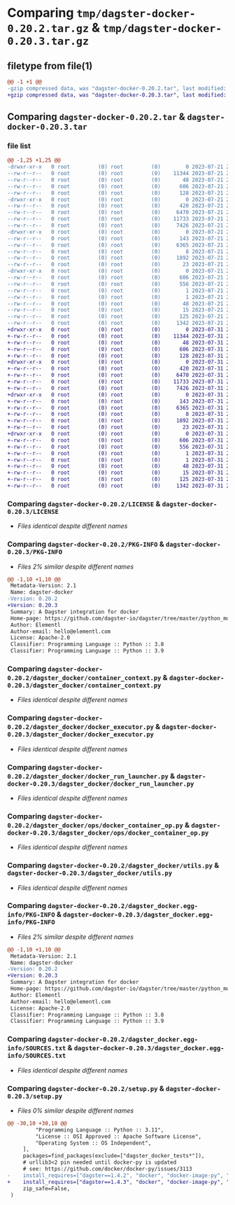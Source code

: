 # Comparing `tmp/dagster-docker-0.20.2.tar.gz` & `tmp/dagster-docker-0.20.3.tar.gz`

## filetype from file(1)

```diff
@@ -1 +1 @@
-gzip compressed data, was "dagster-docker-0.20.2.tar", last modified: Fri Jul 21 22:35:41 2023, max compression
+gzip compressed data, was "dagster-docker-0.20.3.tar", last modified: Mon Jul 31 23:06:13 2023, max compression
```

## Comparing `dagster-docker-0.20.2.tar` & `dagster-docker-0.20.3.tar`

### file list

```diff
@@ -1,25 +1,25 @@
-drwxr-xr-x   0 root         (0) root         (0)        0 2023-07-21 22:35:41.201742 dagster-docker-0.20.2/
--rw-r--r--   0 root         (0) root         (0)    11344 2023-07-21 22:28:10.000000 dagster-docker-0.20.2/LICENSE
--rw-r--r--   0 root         (0) root         (0)       48 2023-07-21 22:28:10.000000 dagster-docker-0.20.2/MANIFEST.in
--rw-r--r--   0 root         (0) root         (0)      606 2023-07-21 22:35:41.201742 dagster-docker-0.20.2/PKG-INFO
--rw-r--r--   0 root         (0) root         (0)      128 2023-07-21 22:28:10.000000 dagster-docker-0.20.2/README.md
-drwxr-xr-x   0 root         (0) root         (0)        0 2023-07-21 22:35:41.197742 dagster-docker-0.20.2/dagster_docker/
--rw-r--r--   0 root         (0) root         (0)      420 2023-07-21 22:28:10.000000 dagster-docker-0.20.2/dagster_docker/__init__.py
--rw-r--r--   0 root         (0) root         (0)     6470 2023-07-21 22:28:10.000000 dagster-docker-0.20.2/dagster_docker/container_context.py
--rw-r--r--   0 root         (0) root         (0)    11733 2023-07-21 22:28:10.000000 dagster-docker-0.20.2/dagster_docker/docker_executor.py
--rw-r--r--   0 root         (0) root         (0)     7426 2023-07-21 22:28:10.000000 dagster-docker-0.20.2/dagster_docker/docker_run_launcher.py
-drwxr-xr-x   0 root         (0) root         (0)        0 2023-07-21 22:35:41.201742 dagster-docker-0.20.2/dagster_docker/ops/
--rw-r--r--   0 root         (0) root         (0)      143 2023-07-21 22:28:10.000000 dagster-docker-0.20.2/dagster_docker/ops/__init__.py
--rw-r--r--   0 root         (0) root         (0)     6365 2023-07-21 22:28:10.000000 dagster-docker-0.20.2/dagster_docker/ops/docker_container_op.py
--rw-r--r--   0 root         (0) root         (0)        8 2023-07-21 22:28:10.000000 dagster-docker-0.20.2/dagster_docker/py.typed
--rw-r--r--   0 root         (0) root         (0)     1892 2023-07-21 22:28:10.000000 dagster-docker-0.20.2/dagster_docker/utils.py
--rw-r--r--   0 root         (0) root         (0)       23 2023-07-21 22:28:10.000000 dagster-docker-0.20.2/dagster_docker/version.py
-drwxr-xr-x   0 root         (0) root         (0)        0 2023-07-21 22:35:41.197742 dagster-docker-0.20.2/dagster_docker.egg-info/
--rw-r--r--   0 root         (0) root         (0)      606 2023-07-21 22:35:41.000000 dagster-docker-0.20.2/dagster_docker.egg-info/PKG-INFO
--rw-r--r--   0 root         (0) root         (0)      556 2023-07-21 22:35:41.000000 dagster-docker-0.20.2/dagster_docker.egg-info/SOURCES.txt
--rw-r--r--   0 root         (0) root         (0)        1 2023-07-21 22:35:41.000000 dagster-docker-0.20.2/dagster_docker.egg-info/dependency_links.txt
--rw-r--r--   0 root         (0) root         (0)        1 2023-07-21 22:35:41.000000 dagster-docker-0.20.2/dagster_docker.egg-info/not-zip-safe
--rw-r--r--   0 root         (0) root         (0)       48 2023-07-21 22:35:41.000000 dagster-docker-0.20.2/dagster_docker.egg-info/requires.txt
--rw-r--r--   0 root         (0) root         (0)       15 2023-07-21 22:35:41.000000 dagster-docker-0.20.2/dagster_docker.egg-info/top_level.txt
--rw-r--r--   0 root         (0) root         (0)      125 2023-07-21 22:35:41.201742 dagster-docker-0.20.2/setup.cfg
--rw-r--r--   0 root         (0) root         (0)     1342 2023-07-21 22:28:10.000000 dagster-docker-0.20.2/setup.py
+drwxr-xr-x   0 root         (0) root         (0)        0 2023-07-31 23:06:13.157213 dagster-docker-0.20.3/
+-rw-r--r--   0 root         (0) root         (0)    11344 2023-07-31 22:58:19.000000 dagster-docker-0.20.3/LICENSE
+-rw-r--r--   0 root         (0) root         (0)       48 2023-07-31 22:58:19.000000 dagster-docker-0.20.3/MANIFEST.in
+-rw-r--r--   0 root         (0) root         (0)      606 2023-07-31 23:06:13.157213 dagster-docker-0.20.3/PKG-INFO
+-rw-r--r--   0 root         (0) root         (0)      128 2023-07-31 22:58:19.000000 dagster-docker-0.20.3/README.md
+drwxr-xr-x   0 root         (0) root         (0)        0 2023-07-31 23:06:13.153213 dagster-docker-0.20.3/dagster_docker/
+-rw-r--r--   0 root         (0) root         (0)      420 2023-07-31 22:58:19.000000 dagster-docker-0.20.3/dagster_docker/__init__.py
+-rw-r--r--   0 root         (0) root         (0)     6470 2023-07-31 22:58:19.000000 dagster-docker-0.20.3/dagster_docker/container_context.py
+-rw-r--r--   0 root         (0) root         (0)    11733 2023-07-31 22:58:19.000000 dagster-docker-0.20.3/dagster_docker/docker_executor.py
+-rw-r--r--   0 root         (0) root         (0)     7426 2023-07-31 22:58:19.000000 dagster-docker-0.20.3/dagster_docker/docker_run_launcher.py
+drwxr-xr-x   0 root         (0) root         (0)        0 2023-07-31 23:06:13.157213 dagster-docker-0.20.3/dagster_docker/ops/
+-rw-r--r--   0 root         (0) root         (0)      143 2023-07-31 22:58:19.000000 dagster-docker-0.20.3/dagster_docker/ops/__init__.py
+-rw-r--r--   0 root         (0) root         (0)     6365 2023-07-31 22:58:19.000000 dagster-docker-0.20.3/dagster_docker/ops/docker_container_op.py
+-rw-r--r--   0 root         (0) root         (0)        8 2023-07-31 22:58:19.000000 dagster-docker-0.20.3/dagster_docker/py.typed
+-rw-r--r--   0 root         (0) root         (0)     1892 2023-07-31 22:58:19.000000 dagster-docker-0.20.3/dagster_docker/utils.py
+-rw-r--r--   0 root         (0) root         (0)       23 2023-07-31 22:58:19.000000 dagster-docker-0.20.3/dagster_docker/version.py
+drwxr-xr-x   0 root         (0) root         (0)        0 2023-07-31 23:06:13.153213 dagster-docker-0.20.3/dagster_docker.egg-info/
+-rw-r--r--   0 root         (0) root         (0)      606 2023-07-31 23:06:13.000000 dagster-docker-0.20.3/dagster_docker.egg-info/PKG-INFO
+-rw-r--r--   0 root         (0) root         (0)      556 2023-07-31 23:06:13.000000 dagster-docker-0.20.3/dagster_docker.egg-info/SOURCES.txt
+-rw-r--r--   0 root         (0) root         (0)        1 2023-07-31 23:06:13.000000 dagster-docker-0.20.3/dagster_docker.egg-info/dependency_links.txt
+-rw-r--r--   0 root         (0) root         (0)        1 2023-07-31 23:06:13.000000 dagster-docker-0.20.3/dagster_docker.egg-info/not-zip-safe
+-rw-r--r--   0 root         (0) root         (0)       48 2023-07-31 23:06:13.000000 dagster-docker-0.20.3/dagster_docker.egg-info/requires.txt
+-rw-r--r--   0 root         (0) root         (0)       15 2023-07-31 23:06:13.000000 dagster-docker-0.20.3/dagster_docker.egg-info/top_level.txt
+-rw-r--r--   0 root         (0) root         (0)      125 2023-07-31 23:06:13.157213 dagster-docker-0.20.3/setup.cfg
+-rw-r--r--   0 root         (0) root         (0)     1342 2023-07-31 22:58:19.000000 dagster-docker-0.20.3/setup.py
```

### Comparing `dagster-docker-0.20.2/LICENSE` & `dagster-docker-0.20.3/LICENSE`

 * *Files identical despite different names*

### Comparing `dagster-docker-0.20.2/PKG-INFO` & `dagster-docker-0.20.3/PKG-INFO`

 * *Files 2% similar despite different names*

```diff
@@ -1,10 +1,10 @@
 Metadata-Version: 2.1
 Name: dagster-docker
-Version: 0.20.2
+Version: 0.20.3
 Summary: A Dagster integration for docker
 Home-page: https://github.com/dagster-io/dagster/tree/master/python_modules/libraries/dagster-docker
 Author: Elementl
 Author-email: hello@elementl.com
 License: Apache-2.0
 Classifier: Programming Language :: Python :: 3.8
 Classifier: Programming Language :: Python :: 3.9
```

### Comparing `dagster-docker-0.20.2/dagster_docker/container_context.py` & `dagster-docker-0.20.3/dagster_docker/container_context.py`

 * *Files identical despite different names*

### Comparing `dagster-docker-0.20.2/dagster_docker/docker_executor.py` & `dagster-docker-0.20.3/dagster_docker/docker_executor.py`

 * *Files identical despite different names*

### Comparing `dagster-docker-0.20.2/dagster_docker/docker_run_launcher.py` & `dagster-docker-0.20.3/dagster_docker/docker_run_launcher.py`

 * *Files identical despite different names*

### Comparing `dagster-docker-0.20.2/dagster_docker/ops/docker_container_op.py` & `dagster-docker-0.20.3/dagster_docker/ops/docker_container_op.py`

 * *Files identical despite different names*

### Comparing `dagster-docker-0.20.2/dagster_docker/utils.py` & `dagster-docker-0.20.3/dagster_docker/utils.py`

 * *Files identical despite different names*

### Comparing `dagster-docker-0.20.2/dagster_docker.egg-info/PKG-INFO` & `dagster-docker-0.20.3/dagster_docker.egg-info/PKG-INFO`

 * *Files 2% similar despite different names*

```diff
@@ -1,10 +1,10 @@
 Metadata-Version: 2.1
 Name: dagster-docker
-Version: 0.20.2
+Version: 0.20.3
 Summary: A Dagster integration for docker
 Home-page: https://github.com/dagster-io/dagster/tree/master/python_modules/libraries/dagster-docker
 Author: Elementl
 Author-email: hello@elementl.com
 License: Apache-2.0
 Classifier: Programming Language :: Python :: 3.8
 Classifier: Programming Language :: Python :: 3.9
```

### Comparing `dagster-docker-0.20.2/dagster_docker.egg-info/SOURCES.txt` & `dagster-docker-0.20.3/dagster_docker.egg-info/SOURCES.txt`

 * *Files identical despite different names*

### Comparing `dagster-docker-0.20.2/setup.py` & `dagster-docker-0.20.3/setup.py`

 * *Files 0% similar despite different names*

```diff
@@ -30,10 +30,10 @@
         "Programming Language :: Python :: 3.11",
         "License :: OSI Approved :: Apache Software License",
         "Operating System :: OS Independent",
     ],
     packages=find_packages(exclude=["dagster_docker_tests*"]),
     # urllib3<2 pin needed until docker-py is updated
     # see: https://github.com/docker/docker-py/issues/3113
-    install_requires=["dagster==1.4.2", "docker", "docker-image-py", "urllib3<2"],
+    install_requires=["dagster==1.4.3", "docker", "docker-image-py", "urllib3<2"],
     zip_safe=False,
 )
```

